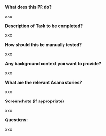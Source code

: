 **What does this PR do?**

xxx

**Description of Task to be completed?**

xxx

**How should this be manually tested?**

xxx

**Any background context you want to provide?**

xxx

**What are the relevant Asana stories?**

xxx

**Screenshots (if appropriate)**

xxx

**Questions:**

xxx

